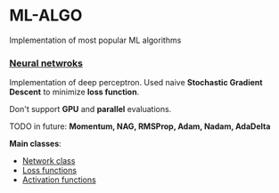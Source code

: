 # ML-ALGO
 Implementation of most popular ML algorithms
 
### [Neural netwroks](networks)

Implementation of deep perceptron.
Used naive **Stochastic Gradient Descent** to minimize **loss function**.

Don't support **GPU** and **parallel** evaluations.

TODO in future: **Momentum, NAG, RMSProp, Adam, Nadam, AdaDelta** 

**Main classes**:
  - [Network class](networks/Network.py)
  - [Loss functions](networks/base/function/Loss.py)
  - [Activation functions](networks/base/function/Function.py)

